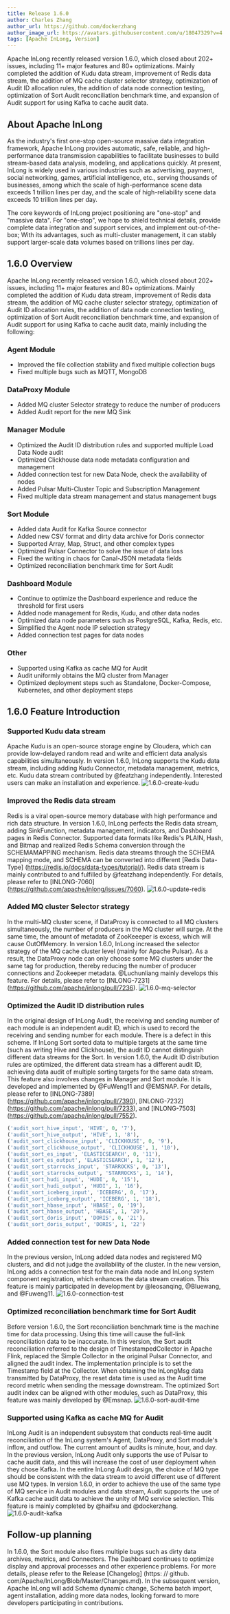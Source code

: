 ```yaml
---
title: Release 1.6.0
author: Charles Zhang
author_url: https://github.com/dockerzhang
author_image_url: https://avatars.githubusercontent.com/u/18047329?v=4
tags: [Apache InLong, Version]
---
```


Apache InLong recently released version 1.6.0, which closed about 202+ issues, including 11+ major features and 80+ optimizations. Mainly completed the addition of Kudu data stream, improvement of Redis data stream, the addition of MQ cache cluster selector strategy, optimization of Audit ID allocation rules, the addition of data node connection testing, optimization of Sort Audit reconciliation benchmark time, and expansion of Audit support for using Kafka to cache audit data.
<!--truncate-->

## About Apache InLong
As the industry's first one-stop open-source massive data integration framework, Apache InLong provides automatic, safe, reliable, and high-performance data transmission capabilities to facilitate businesses to build stream-based data analysis, modeling, and applications quickly. At present, InLong is widely used in various industries such as advertising, payment, social networking, games, artificial intelligence, etc., serving thousands of businesses, among which the scale of high-performance scene data exceeds 1 trillion lines per day, and the scale of high-reliability scene data exceeds 10 trillion lines per day.

The core keywords of InLong project positioning are "one-stop" and "massive data". For "one-stop", we hope to shield technical details, provide complete data integration and support services, and implement out-of-the-box; With its advantages, such as multi-cluster management, it can stably support larger-scale data volumes based on trillions lines per day.

## 1.6.0 Overview
Apache InLong recently released version 1.6.0, which closed about 202+ issues, including 11+ major features and 80+ optimizations. Mainly completed the addition of Kudu data stream, improvement of Redis data stream, the addition of MQ cache cluster selector strategy, optimization of Audit ID allocation rules, the addition of data node connection testing, optimization of Sort Audit reconciliation benchmark time, and expansion of Audit support for using Kafka to cache audit data, mainly including the following:

### Agent Module
- Improved the file collection stability and fixed multiple collection bugs
- Fixed multiple bugs such as MQTT, MongoDB

### DataProxy Module
- Added MQ cluster Selector strategy to reduce the number of producers
- Added Audit report for the new MQ Sink

### Manager Module
- Optimized the Audit ID distribution rules and supported multiple Load Data Node audit
- Optimized Clickhouse data node metadata configuration and management
- Added connection test for new Data Node, check the availability of nodes
- Added Pulsar Multi-Cluster Topic and Subscription Management
- Fixed multiple data stream management and status management bugs

### Sort Module
- Added data Audit for Kafka Source connector
- Added new CSV format and dirty data archive for Doris connector
- Supported Array, Map, Struct, and other complex types
- Optimized Pulsar Connector to solve the issue of data loss
- Fixed the writing in chaos for Canal-JSON metadata fields
- Optimized reconciliation benchmark time for Sort Audit

### Dashboard Module
- Continue to optimize the Dashboard experience and reduce the threshold for first users
- Added node management for Redis, Kudu, and other data nodes
- Optimized data node parameters such as PostgreSQL, Kafka, Redis, etc.
- Simplified the Agent node IP selection strategy
- Added connection test pages for data nodes

### Other
- Supported using Kafka as cache MQ for Audit
- Audit uniformly obtains the MQ cluster from Manager
- Optimized deployment steps such as Standalone, Docker-Compose, Kubernetes, and other deployment steps

## 1.6.0 Feature Introduction
### Supported Kudu data stream
Apache Kudu is an open-source storage engine by Cloudera, which can provide low-delayed random read and write and efficient data analysis capabilities simultaneously. In version 1.6.0, InLong supports the Kudu data stream, including adding Kudu Connector, metadata management, metrics, etc. Kudu data stream contributed by @featzhang independently. Interested users can make an installation and experience.
![1.6.0-create-kudu](./img/1.6.0-create-kudu.png)

### Improved the Redis data stream
Redis is a viral open-source memory database with high performance and rich data structure. In version 1.6.0, InLong perfects the Redis data stream, adding SinkFunction, metadata management, indicators, and Dashboard pages in Redis Connector. Supported data formats like Redis's PLAIN, Hash, and Bitmap and realized Redis Schema conversion through the SCHEMAMAPPING mechanism. Redis data streams through the SCHEMA mapping mode, and SCHEMA can be converted into different [Redis Data-Type] (https://redis.io/docs/data-types/tutorial/). Redis data stream is mainly contributed to and fulfilled by @featzhang independently. For details, please refer to [INLONG-7060] (https://github.com/apache/inlong/issues/7060).
![1.6.0-update-redis](./img/1.6.0-update-redis.png)

### Added MQ cluster Selector strategy
In the multi-MQ cluster scene, if DataProxy is connected to all MQ clusters simultaneously, the number of producers in the MQ cluster will surge. At the same time, the amount of metadata of ZooKeeeper is excess, which will cause OutOfMemory. In version 1.6.0, InLong increased the selector strategy of the MQ cache cluster level (mainly for Apache Pulsar). As a result, the DataProxy node can only choose some MQ clusters under the same tag for production, thereby reducing the number of producer connections and Zookeeper metadata. @Luchunliang mainly develops this feature. For details, please refer to [INLONG-7231] (https://github.com/apache/inlong/pull/7236).
![1.6.0-mq-selector](./img/1.6.0-mq-selector.png)

### Optimized the Audit ID distribution rules
In the original design of InLong Audit, the receiving and sending number of each module is an independent audit ID, which is used to record the receiving and sending number for each module. There is a defect in this scheme. If InLong Sort sorted data to multiple targets at the same time (such as writing Hive and Clickhouse), the audit ID cannot distinguish different data streams for the Sort. In version 1.6.0, the Audit ID distribution rules are optimized, the different data stream has a different audit ID, achieving data audit of multiple sorting targets for the same data stream. This feature also involves changes in Manager and Sort module. It is developed and implemented by @FuWeng11 and @EMSNAP. For details, please refer to [INLONG-7389] (https://github.com/apache/inlong/pull/7390), [INLONG-7232] (https://github.com/apache/inlong/pull/7233), and [INLONG-7503] (https://github.com/apache/inlong/pull/7552).
```sql
('audit_sort_hive_input', 'HIVE', 0, '7'),
('audit_sort_hive_output', 'HIVE', 1, '8'),
('audit_sort_clickhouse_input', 'CLICKHOUSE', 0, '9'),
('audit_sort_clickhouse_output', 'CLICKHOUSE', 1, '10'),
('audit_sort_es_input', 'ELASTICSEARCH', 0, '11'),
('audit_sort_es_output', 'ELASTICSEARCH', 1, '12'),
('audit_sort_starrocks_input', 'STARROCKS', 0, '13'),
('audit_sort_starrocks_output', 'STARROCKS', 1, '14'),
('audit_sort_hudi_input', 'HUDI', 0, '15'),
('audit_sort_hudi_output', 'HUDI', 1, '16'),
('audit_sort_iceberg_input', 'ICEBERG', 0, '17'),
('audit_sort_iceberg_output', 'ICEBERG', 1, '18'),
('audit_sort_hbase_input', 'HBASE', 0, '19'),
('audit_sort_hbase_output', 'HBASE', 1, '20'),
('audit_sort_doris_input', 'DORIS', 0, '21'),
('audit_sort_doris_output', 'DORIS', 1, '22')
```

### Added connection test for new Data Node
In the previous version, InLong added data nodes and registered MQ clusters, and did not judge the availability of the cluster. In the new version, InLong adds a connection test for the main data node and InLong system component registration, which enhances the data stream creation. This feature is mainly participated in development by @leosanqing, @Bluewang, and @Fuweng11.
![1.6.0-connection-test](./img/1.6.0-connection-test.png)

### Optimized reconciliation benchmark time for Sort Audit
Before version 1.6.0, the Sort reconciliation benchmark time is the machine time for data processing. Using this time will cause the full-link reconciliation data to be inaccurate. In this version, the Sort audit reconciliation referred to the design of TimestampedCollector in Apache Flink, replaced the Simple Collector in the original Pulsar Connector, and aligned the audit index. The implementation principle is to set the Timestamp field at the Collector. When obtaining the InLongMsg data transmitted by DataProxy, the reset data time is used as the Audit time record metric when sending the message downstream. The optimized Sort audit index can be aligned with other modules, such as DataProxy, this feature was mainly developed by @Emsnap.
![1.6.0-sort-audit-time](./img/1.6.0-sort-audit-time.png)

### Supported using Kafka as cache MQ for Audit
InLong Audit is an independent subsystem that conducts real-time audit reconciliation of the InLong system's Agent, DataProxy, and Sort module's inflow, and outflow. The current amount of audits is minute, hour, and day. In the previous version, InLong Audit only supports the use of Pulsar to cache audit data, and this will increase the cost of user deployment when they chose Kafka. In the entire InLong Audit design, the choice of MQ type should be consistent with the data stream to avoid different use of different use MQ types. In version 1.6.0, in order to achieve the use of the same type of MQ service in Audit modules and data stream, Audit supports the use of Kafka cache audit data to achieve the unity of MQ service selection. This feature is mainly completed by @haifxu and @dockerzhang.
![1.6.0-audit-kafka](./img/1.6.0-audit-kafka.png)

## Follow-up planning
In 1.6.0, the Sort module also fixes multiple bugs such as dirty data archives, metrics, and Connectors. The Dashboard continues to optimize display and approval processes and other experience problems. For more details, please refer to the Release [Changelog] (https: // github. com/Apache/InLong/Blob/Master/Changes.md). In the subsequent version, Apache InLong will add Schema dynamic change, Schema batch import, agent installation, adding more data nodes, looking forward to more developers participating in contributions.